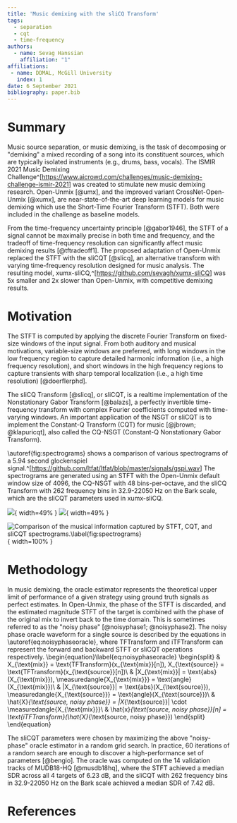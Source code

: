 ```yaml
---
title: 'Music demixing with the sliCQ Transform'
tags:
  - separation
  - cqt
  - time-frequency
authors:
  - name: Sevag Hanssian
    affiliation: "1"
affiliations:
 - name: DDMAL, McGill University
   index: 1
date: 6 September 2021
bibliography: paper.bib
---
```


# Summary

Music source separation, or music demixing, is the task of decomposing or "demixing" a mixed recording of a song into its constituent sources, which are typically isolated instruments (e.g., drums, bass, vocals). The ISMIR 2021 Music Demixing Challenge^[<https://www.aicrowd.com/challenges/music-demixing-challenge-ismir-2021>] was created to stimulate new music demixing research. Open-Unmix [@umx], and the improved variant CrossNet-Open-Unmix [@xumx], are near-state-of-the-art deep learning models for music demixing which use the Short-Time Fourier Transform (STFT). Both were included in the challenge as baseline models.

From the time-frequency uncertainty principle [@gabor1946], the STFT of a signal cannot be maximally precise in both time and frequency, and the tradeoff of time-frequency resolution can significantly affect music demixing results [@tftradeoff1]. The proposed adaptation of Open-Unmix replaced the STFT with the sliCQT [@slicq], an alternative transform with varying time-frequency resolution designed for music analysis. The resulting model, xumx-sliCQ,^[<https://github.com/sevagh/xumx-sliCQ>] was 5x smaller and 2x slower than Open-Unmix, with competitive demixing results.

# Motivation

The STFT is computed by applying the discrete Fourier Transform on fixed-size windows of the input signal. From both auditory and musical motivations, variable-size windows are preferred, with long windows in the low frequency region to capture detailed harmonic information (i.e., a high frequency resolution), and short windows in the high frequency regions to capture transients with sharp temporal localization (i.e., a high time resolution) [@doerflerphd].

The sliCQ Transform [@slicq], or sliCQT, is a realtime implementation of the Nonstationary Gabor Transform [@balazs], a perfectly invertible time-frequency transform with complex Fourier coefficients computed with time-varying windows. An important application of the NSGT or sliCQT is to implement the Constant-Q Transform (CQT) for music [@jbrown; @klapuricqt], also called the CQ-NSGT (Constant-Q Nonstationary Gabor Transform).

\autoref{fig:spectrograms} shows a comparison of various spectrograms of a 5.94 second glockenspiel signal.^[<https://github.com/ltfat/ltfat/blob/master/signals/gspi.wav>] The spectrograms are generated using an STFT with the Open-Unmix default window size of 4096, the CQ-NSGT with 48 bins-per-octave, and the sliCQ Transform with 262 frequency bins in 32.9-22050 Hz on the Bark scale, which are the sliCQT parameters used in xumx-sliCQ.

![](https://raw.githubusercontent.com/sevagh/mdx-submissions21/main/static-assets/glock_stft4096.png){ width=49% } ![](https://raw.githubusercontent.com/sevagh/mdx-submissions21/main/static-assets/glock_cqt48.png){ width=49% }

![Comparison of the musical information captured by STFT, CQT, and sliCQT spectrograms.\label{fig:spectrograms}](https://raw.githubusercontent.com/sevagh/mdx-submissions21/main/static-assets/slicqt_bark_262_329hz.png){ width=100% }

# Methodology

In music demixing, the oracle estimator represents the theoretical upper limit of performance of a given strategy using ground truth signals as perfect estimates. In Open-Unmix, the phase of the STFT is discarded, and the estimated magnitude STFT of the target is combined with the phase of the original mix to invert back to the time domain. This is sometimes referred to as the "noisy phase" [@noisyphase1; @noisyphase2]. The noisy phase oracle waveform for a single source is described by the equations in \autoref{eq:noisyphaseoracle}, where TFTransform and iTFTransform can represent the forward and backward STFT or sliCQT operations respectively.
\begin{equation}\label{eq:noisyphaseoracle}
\begin{split}
& X_{\text{mix}} = \text{TFTransform}(x_{\text{mix}}[n]), X_{\text{source}} = \text{TFTransform}(x_{\text{source}}[n])\\
& |X_{\text{mix}}| = \text{abs}(X_{\text{mix}}), \measuredangle{X_{\text{mix}}} = \text{angle}(X_{\text{mix}})\\
& |X_{\text{source}}| = \text{abs}(X_{\text{source}}), \measuredangle{X_{\text{source}}} = \text{angle}(X_{\text{source}})\\
& \hat{X}_{\text{source, noisy phase}} = |X_{\text{source}}| \cdot \measuredangle{X_{\text{mix}}}\\
& \hat{x}_{\text{source, noisy phase}}[n] = \text{iTFTransform}(\hat{X}_{\text{source, noisy phase}})
\end{split}
\end{equation}

The sliCQT parameters were chosen by maximizing the above "noisy-phase" oracle estimator in a random grid search. In practice, 60 iterations of a random search are enough to discover a high-performance set of parameters [@bengio]. The oracle was computed on the 14 validation tracks of MUDB18-HQ [@musdb18hq], where the STFT achieved a median SDR across all 4 targets of 6.23 dB, and the sliCQT with 262 frequency bins in 32.9-22050 Hz on the Bark scale achieved a median SDR of 7.42 dB.

# References
